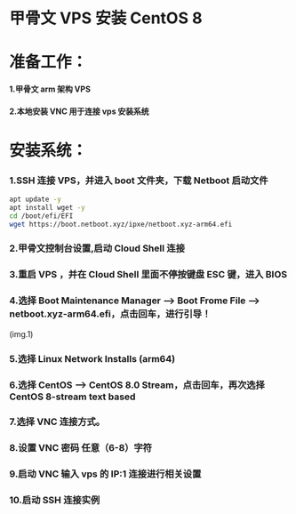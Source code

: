 # 甲骨文 VPS 安装 CentOS 8

# 准备工作：
#### 1.甲骨文 arm 架构 VPS
#### 2.本地安装 VNC 用于连接 vps 安装系统

# 安装系统：
### 1.SSH 连接 VPS，并进入 boot 文件夹，下载 Netboot 启动文件
```bash
apt update -y
apt install wget -y
cd /boot/efi/EFI
wget https://boot.netboot.xyz/ipxe/netboot.xyz-arm64.efi
```
### 2.甲骨文控制台设置,启动 Cloud Shell 连接
### 3.重启 VPS ，并在 Cloud Shell 里面不停按键盘 ESC 键，进入 BIOS
### 4.选择 Boot Maintenance Manager —> Boot Frome File —> netboot.xyz-arm64.efi，点击回车，进行引导！
(img.1)
### 5.选择 Linux Network Installs (arm64)
### 6.选择 CentOS —> CentOS 8.0 Stream，点击回车，再次选择 CentOS 8-stream text based
### 7.选择 VNC 连接方式。
### 8.设置 VNC 密码 任意（6-8）字符
### 9.启动 VNC 输入 vps 的 IP:1 连接进行相关设置
### 10.启动 SSH 连接实例
